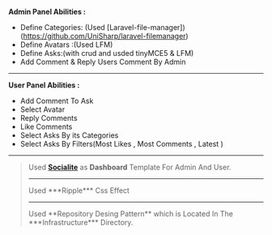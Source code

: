 **Admin Panel Abilities :**
- Define Categories: (Used
  [Laravel-file-manager])(https://github.com/UniSharp/laravel-filemanager)
- Define Avatars :(Used LFM)
- Define Asks:(with crud and usded tinyMCE5 & LFM)
- Add Comment & Reply Users Comment By Admin
<hr>

**User Panel Abilities :**

- Add Comment To Ask
- Select Avatar
- Reply  Comments
- Like  Comments
- Select Asks By its Categories
- Select Asks By Filters(Most Likes , Most Comments , Latest )
<hr>

> Used [**Socialite**](http://demo.foxthemes.net/socialitev2.1/feed.html) as **Dashboard** Template For Admin And User.
> <hr>
> Used ***Ripple*** Css Effect<hr>
> Used **Repository Desing Pattern** which is Located In The ***Infrastructure*** Directory.
> 
